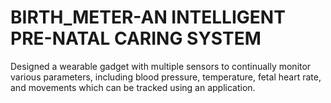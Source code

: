 # BIRTH_METER-AN INTELLIGENT PRE-NATAL CARING SYSTEM
Designed a wearable gadget with multiple sensors to continually monitor various parameters, including blood pressure, temperature, fetal heart rate, and movements which can be tracked using an application.

